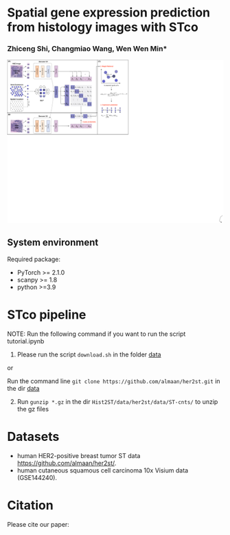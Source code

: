 # Spatial gene expression prediction from histology images with STco
### Zhiceng Shi, Changmiao Wang, Wen Wen Min*


![(Variational)](Workflow.png)

## System environment
Required package:
- PyTorch >= 2.1.0
- scanpy >= 1.8
- python >=3.9



# STco pipeline

NOTE: Run the following command if you want to run the script tutorial.ipynb
 
1.  Please run the script `download.sh` in the folder [data](https://github.com/DDD1122/STco/tree/main/data) 

or 

Run the command line `git clone https://github.com/almaan/her2st.git` in the dir [data](https://github.com/DDD1122/STco/tree/main/data) 

2. Run `gunzip *.gz` in the dir `Hist2ST/data/her2st/data/ST-cnts/` to unzip the gz files


# Datasets

 -  human HER2-positive breast tumor ST data https://github.com/almaan/her2st/.
 -  human cutaneous squamous cell carcinoma 10x Visium data (GSE144240).


# Citation

Please cite our paper:

```



```
